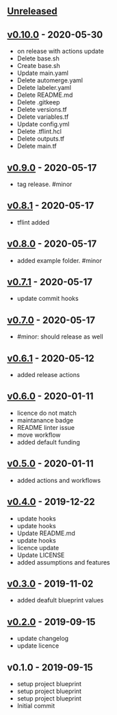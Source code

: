 <a name="unreleased"></a>
## [Unreleased]



<a name="v0.10.0"></a>
## [v0.10.0] - 2020-05-30

- on release with actions update
- Delete base.sh
- Create base.sh
- Update main.yaml
- Delete automerge.yaml
- Delete labeler.yaml
- Delete README.md
- Delete .gitkeep
- Delete versions.tf
- Delete variables.tf
- Update config.yml
- Delete .tflint.hcl
- Delete outputs.tf
- Delete main.tf


<a name="v0.9.0"></a>
## [v0.9.0] - 2020-05-17

- tag release. #minor


<a name="v0.8.1"></a>
## [v0.8.1] - 2020-05-17

- tflint added


<a name="v0.8.0"></a>
## [v0.8.0] - 2020-05-17

- added example folder. #minor


<a name="v0.7.1"></a>
## [v0.7.1] - 2020-05-17

- update commit hooks


<a name="v0.7.0"></a>
## [v0.7.0] - 2020-05-17

- #minor: should release as well


<a name="v0.6.1"></a>
## [v0.6.1] - 2020-05-12

- added release actions


<a name="v0.6.0"></a>
## [v0.6.0] - 2020-01-11

- licence do not match
- maintanance badge
- README linter issue
- move workflow
- added default funding


<a name="v0.5.0"></a>
## [v0.5.0] - 2020-01-11

- added actions and workflows


<a name="v0.4.0"></a>
## [v0.4.0] - 2019-12-22

- update hooks
- update hooks
- Update README.md
- update hooks
- licence update
- Update LICENSE
- added assumptions and features


<a name="v0.3.0"></a>
## [v0.3.0] - 2019-11-02

- added deafult blueprint values


<a name="v0.2.0"></a>
## [v0.2.0] - 2019-09-15

- update changelog
- update licence


<a name="v0.1.0"></a>
## v0.1.0 - 2019-09-15

- setup project blueprint
- setup project blueprint
- setup project blueprint
- Initial commit


[Unreleased]: https://github.com/ik-vms-dockers/vms-blueprint/compare/v0.10.0...HEAD
[v0.10.0]: https://github.com/ik-vms-dockers/vms-blueprint/compare/v0.9.0...v0.10.0
[v0.9.0]: https://github.com/ik-vms-dockers/vms-blueprint/compare/v0.8.1...v0.9.0
[v0.8.1]: https://github.com/ik-vms-dockers/vms-blueprint/compare/v0.8.0...v0.8.1
[v0.8.0]: https://github.com/ik-vms-dockers/vms-blueprint/compare/v0.7.1...v0.8.0
[v0.7.1]: https://github.com/ik-vms-dockers/vms-blueprint/compare/v0.7.0...v0.7.1
[v0.7.0]: https://github.com/ik-vms-dockers/vms-blueprint/compare/v0.6.1...v0.7.0
[v0.6.1]: https://github.com/ik-vms-dockers/vms-blueprint/compare/v0.6.0...v0.6.1
[v0.6.0]: https://github.com/ik-vms-dockers/vms-blueprint/compare/v0.5.0...v0.6.0
[v0.5.0]: https://github.com/ik-vms-dockers/vms-blueprint/compare/v0.4.0...v0.5.0
[v0.4.0]: https://github.com/ik-vms-dockers/vms-blueprint/compare/v0.3.0...v0.4.0
[v0.3.0]: https://github.com/ik-vms-dockers/vms-blueprint/compare/v0.2.0...v0.3.0
[v0.2.0]: https://github.com/ik-vms-dockers/vms-blueprint/compare/v0.1.0...v0.2.0
